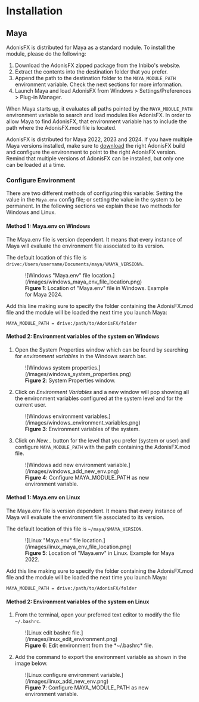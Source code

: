 # Installation

## Maya

AdonisFX is distributed for Maya as a standard module. To install the module, please do the following:

1. Download the AdonisFX zipped package from the Inbibo's website.
2. Extract the contents into the destination folder that you prefer.
3. Append the path to the destination folder to the `MAYA_MODULE_PATH` environment variable. Check the next sections for more information.
4. Launch Maya and load AdonisFX from Windows > Settings/Preferences > Plug-in Manager.

When Maya starts up, it evaluates all paths pointed by the `MAYA_MODULE_PATH` environment variable to search and load modules like AdonisFX. In order to allow Maya to find AdonisFX, that environment variable has to include the path where the AdonisFX.mod file is located. 

AdonisFX is distributed for Maya 2022, 2023 and 2024. If you have multiple Maya versions installed, make sure to [download](https://inbibo.co.uk/adonisfx/downloads) the right AdonisFX build and configure the environment to point to the right AdonisFX version. Remind that multiple versions of AdonisFX can be installed, but only one can be loaded at a time.

### Configure Environment

There are two different methods of configuring this variable: Setting the value in the `Maya.env` config file; or setting the value in the system to be permanent. In the following sections we explain these two methods for Windows and Linux.

#### Method 1: Maya.env on Windows

The Maya.env file is version dependent. It means that every instance of Maya will evaluate the environment file associated to its version.

The default location of this file is `drive:/Users/username/Documents/maya/%MAYA_VERSION%`.

<figure style="width:80%; margin-left:10%" markdown>
  ![Windows "Maya.env" file location.](/images/windows_maya_env_file_location.png)
  <figcaption><b>Figure 1</b>: Location of "Maya.env" file in Windows. Example for Maya 2024.</figcaption>
</figure>

Add this line making sure to specify the folder containing the AdonisFX.mod file and the module will be loaded the next time you launch Maya:

`MAYA_MODULE_PATH = drive:/path/to/AdonisFX/folder`

#### Method 2: Environment variables of the system on Windows

1. Open the System Properties window which can be found by searching for *environment variables* in the Windows search bar.

<figure style="width:80%; margin-left:10%" markdown>
  ![Windows system properties.](/images/windows_system_properties.png)
  <figcaption><b>Figure 2</b>: System Properties window.</figcaption>
</figure>

2. Click on *Environment Variables* and a new window will pop showing all the environment variables configured at the system level and for the current user.

<figure style="width:80%; margin-left:10%" markdown>
  ![Windows environment variables.](/images/windows_environment_variables.png)
  <figcaption><b>Figure 3</b>: Environment variables of the system.</figcaption>
</figure>

3. Click on *New...* button for the level that you prefer (system or user) and configure `MAYA_MODULE_PATH` with the path containing the AdonisFX.mod file.

<figure style="width:80%; margin-left:10%" markdown>
  ![Windows add new environment variable.](/images/windows_add_new_env.png)
  <figcaption><b>Figure 4</b>: Configure MAYA_MODULE_PATH as new environment variable.</figcaption>
</figure>

#### Method 1: Maya.env on Linux

The Maya.env file is version dependent. It means that every instance of Maya will evaluate the environment file associated to its version.

The default location of this file is `~/maya/$MAYA_VERSION`.

<figure style="width:80%; margin-left:10%" markdown>
  ![Linux "Maya.env" file location.](/images/linux_maya_env_file_location.png)
  <figcaption><b>Figure 5</b>: Location of "Maya.env" in Linux. Example for Maya 2022.</figcaption>
</figure>

Add this line making sure to specify the folder containing the AdonisFX.mod file and the module will be loaded the next time you launch Maya:

`MAYA_MODULE_PATH = drive:/path/to/AdonisFX/folder`

#### Method 2: Environment variables of the system on Linux

1. From the terminal, open your preferred text editor to modify the file `~/.bashrc`.

<figure style="width:80%; margin-left:10%" markdown>
  ![Linux edit bashrc file.](/images/linux_edit_environment.png)
  <figcaption><b>Figure 6</b>: Edit environment from the *~/.bashrc* file.</figcaption>
</figure>

2. Add the command to export the environment variable as shown in the image below.

<figure style="width:80%; margin-left:10%" markdown>
  ![Linux configure environment variable.](/images/linux_add_new_env.png)
  <figcaption><b>Figure 7</b>: Configure MAYA_MODULE_PATH as new environment variable.</figcaption>
</figure>

<!--
## Houdini

AdonisFX is distributed for Houdini as a standard package. To install the package, please do the following:

1. Download the AdonisFX zipped package from the Inbibo's website [TODO: #2 add link].
2. Unzip the contents into the destination folder that you prefer.
3. Add folder containg the AdonisFX.json file to the `HOUDINI_PACKAGE_DIR` environment variable.

The `HOUDINI_PACKAGE_DIR` must be set in your environemnt. For example:

- Windows: `set HOUDINI_PACKAGE_DIR=%HOUDINI_PACKAGE_DIR%;/path/to/AdonisFX/folder`
- Linux: `export HOUDINI_PACKAGE_DIR=$HOUDINI_PACKAGE_DIR:/path/to/AdonisFX/folder`
-->